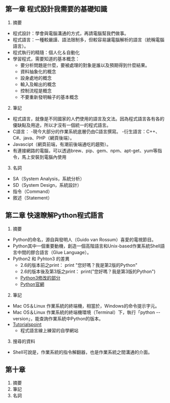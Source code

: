 ## 第一章 程式設計我需要的基礎知識
1. 摘要
+ 程式設計：學會與電腦溝通的方式，再請電腦幫我們做事。
+ 程式語言：一種較嚴謹、語法限制多，但較容易讓電腦解析的語言（統稱電腦語言）。
+ 程式執行的精隨：個人化＆自動化
+ 學習程式，需要知道的基本概念：
    - 要分析問題是什麼，要被處理的對象是誰以及預期得到什麼結果。
    - 資料抽象化的概念
    - 設身處地的概念
    - 輸入及輸出的概念
    - 控制流程是概念
    - 不要重新發明輪子的基本概念
2. 筆記
+ 程式語言，就像是不同國家的人們使用的語言及文法。因為程式語言各有各的優缺點及用途，所以才沒有一個統一的程式語言。
+ C語言：
    -現今大部分的作業系統底層仍由C語言撰寫。
    -衍生語言：C++、C#、java、PHP（網頁後端）。
+ Javascipt（網頁前端，有潮前後端通吃的趨勢）。
+ 有連接網路的電腦，可以透過brew、pip、gem、npm、apt-get、yum等指令，馬上安裝到電腦內使用
3. 名詞
+ SA（System Analysis，系統分析）
+ SD（System Design，系統設計）
+ 指令（Command）
+ 敘述（Statement）

## 第二章 快速瞭解Python程式語言
1. 摘要
+ Python的命名，源自與發明人（Guido van Rossum）喜愛的電視節目。
+ Python其中一個重要動機，創造一個高階語言和Unix-based作業系統Shell語言中間的膠合語言（Glue Language）。
+ Python2 和 Pyhton3 的差異
    - 2.6的版本前之print： print "您好嗎？我是第2版的Python"
    - 2.6的版本後及第3版之print： print("您好嗎？我是第3版的Python")
    - [Python3修改的部分](https://docs.python.org/3/whatsnew/3.0.html)
    - [Python官網](http://www.python.org)
2. 筆記
+ Mac OS＆Linux 作業系統的終端機，相當於，Windows的命令提示字元。
+ Mac OS＆Linux 作業系統的終端機環境（Terminal）下，執行「python --version」，能查詢作業系統中Python的版本。
+  [Tutorialspoint](http://www.tutorialspoint.com/codingground.htm)
    - 程式語言線上練習的自學網站
3. 搜尋的資料
+  Shell可說是，作業系統的指令解翻器，也是作業系統之間溝通的介面。

## 第十章 
1. 摘要
2. 筆記
3. 名詞